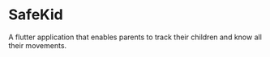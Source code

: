 # SafeKid
 A flutter application that enables parents to track their children and know all their movements.

